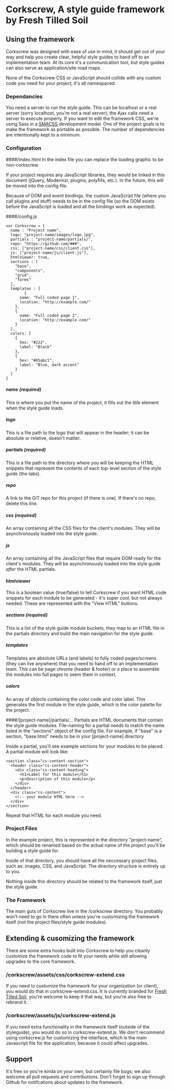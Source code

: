 # Corkscrew, A style guide framework by Fresh Tilled Soil

## Using the framework

Corkscrew was designed with ease of use in mind, it should get out of your way and help you create clear, helpful style guides to hand off to an implementation team. At its core it's a communication tool, but style guides can also serve as application/site road maps.

None of the Corkscrew CSS or JavaScript should collide with any custom code you need for your project, it's all namespaced.

### Dependancies

You need a server to run the style guide. This can be localhost or a real server (sorry localhost, you're not a real server); the Ajax calls need a server to execute properly. If you want to edit the framework CSS, we're using Sass in a [SMACSS](http://smacss.com/) development model. One of the project goals is to make the framework as portable as possible. The number of dependencies are intentionally kept to a minimum.

### Configuration

####/index.html
In the index file you can replace the loading graphic to be non-corkscrew.

If your project requires any JavaScript libraries, they would be linked in this document (jQuery, Modernizr, plugins, polyfills, etc.). In the future, this will be moved into the config file.

Because of DOM and event bindings, the custom JavaScript file (where you call plugins and stuff) needs to be in the config file (so the DOM exists before the JavaScript is loaded and all the bindings work as expected).

####/config.js

	var Corkscrew = {
	  name : "Project name",
	  logo: "project-name/images/logo.jpg",
	  partials : "project-name/partials/",
	  repo: "https://github.com/###",
	  css: ["project-name/css/client.css"],
	  js: ["project-name/js/client.js"],
	  htmlViewer: true,
	  sections : [
	    "base",
	    "components",
	    "grid",
	    "forms"
	  ],
	  templates : [
 		    {
	      name: "Full coded page 1",
	      location: "http://example.com/"
	    },
	    {
	      name: "Full coded page 2",
	      location: "http://example.com/"
	    }
	  ],
	  colors: [
		{
		  hex: "#222",
		  label: "Black"
		},
		{
		  hex: "#85abc1",
		  label: "Blue, dark accent"
		}
	  ]
	}

##### name (required)
This is where you put the name of the project, it fills out the title element when the style guide loads.

##### logo
This is a file path to the logo that will appear in the header; it can be absolute or relative, doesn't matter.

##### partials (required)
This is a file path to the directory where you will be keeping the HTML snippets that represent the contents of each top-level section of the style guide (the tabs).

##### repo
A link to the GIT repo for this project (if there is one). If there's no repo, delete this line.

##### css (required)
An array containing all the CSS files for the client's modules. They will be asynchronously loaded into the style guide.

##### js
An array containing all the JavaScript files that require DOM ready for the client's modules. They will be asynchronously loaded into the style guide *after* the HTML partials.

#### htmlviewer
This is a boolean value (true/false) to tell Corkscrew if you want HTML code snippets for each module to be generated - it's super cool, but not always needed. These are represented with the "View HTML" buttons.

##### sections (required)
This is a list of the style guide module buckets, they map to an HTML file in the partials directory and build the main navigation for the style guide.

##### templates
Templates are absolute URLs (and labels) to fully coded pages/screens (they can live anywhere) that you need to hand off to an implementation team. This can be page chrome (header & footer) or a place to assemble the modules into full pages to seem them in context.

##### colors
An array of objects containing the color code and color label. This generates the first module in the style guide, which is the color palette for the project.

####/[project-name]/partials/...
Partials are HTML documents that contain the style guide modules. File-naming for a partial needs to match the name listed in the "sections" object of the config file. For example, if "base" is a section, "base.html" needs to be in your [project-name] directory

Inside a partial, you'll see example sections for your modules to be placed. A partial module will look like:

	<section class="cs-content-section">
	  <header class="cs-content-header">
        <div class="cs-content-heading">
          <h1>Label for this module</h1>
          <p>Description of this module</p>
        </div>
      </header>
      <div class="cs-content">
        <!-- your module HTML here -->
      </div>
	</section>
	
Repeat that HTML for each module you need.

### Project Files

In the example project, this is represented in the directory "project-name", which should be renamed based on the actual name of the project you'll be building a style guide for.

Inside of that directory, you should have all the neccessary project files, such as: images, CSS, and JavaScript. The directory structure is entirely up to you.

Nothing inside this directory should be related to the framework itself, just the style guide.

### The Framework

The main guts of Corkscrew live in the /corkscrew directory. You probably won't need to go in there often unless you're customizing the framework itself (not the project files/style guide modules).

## Extending & cusomizing the framework
There are some extra hooks built into Corkscrew to help you cleanly customize the framework code to fit your needs while still allowing upgrades to the core framework.

### /corkscrew/assets/css/corkscrew-extend.css

If you need to customize the framework for your organization (or client), you would do that in corkscrew-extend.css. It is currently branded for [Fresh Tilled Soil](http://freshtilledsoil.com), you're welcome to keep it that way, but you're also free to rebrand it.

### /corkscrew/assets/js/corkscrew-extend.js

If you need extra functionality in the framework itself (outside of the styleguide), you would do so in corkscrew-extend.js. We don't recommend using corkscrew.js for customizing the interface, which is the main Javascript file for the application, because it could affect upgrades.

## Support
It's free so you're kinda on your own, but certainly file bugs; we also welcome all pull requests and contributions. Don't forget to sign up through Github for notifcations about updates to the framework.